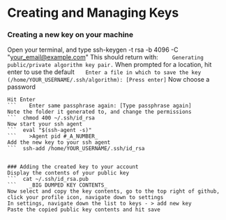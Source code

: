 # Creating and Managing Keys



### Creating a new key on your machine
Open your terminal, and type
ssh-keygen -t rsa -b 4096 -C "your_email@example.com"
This should return with:
```    Generating public/private algorithm key pair.```
When prompted for a location, hit enter to use the default
```    Enter a file in which to save the key (/home/YOUR_USERNAME/.ssh/algorithm): [Press enter] ```
Now choose a password
```    Enter passphrase (empty for no passphrase): [Type a passphrase]
Hit Enter
```    Enter same passphrase again: [Type passphrase again]
Note the folder it generated to, and change the permissions
```  chmod 400 ~/.ssh/id_rsa
Now start your ssh agent
```  eval "$(ssh-agent -s)"
```    >Agent pid #_A_NUMBER_
Add the new key to your ssh agent
```  ssh-add /home/YOUR_USERNAME/.ssh/id_rsa


### Adding the created key to your account
Display the contents of your public key
```  cat ~/.ssh/id_rsa.pub
```    _BIG DUMPED KEY CONTENTS_
Now select and copy the key contents, go to the top right of github, click your profile icon, navigate down to settings
In settings, navigate down the list to keys - > add new key
Paste the copied public key contents and hit save
